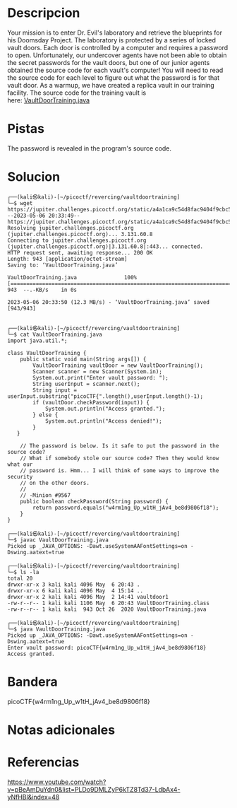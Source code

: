 # Descripcion

Your mission is to enter Dr. Evil's laboratory and retrieve the blueprints for his Doomsday Project. The laboratory is protected by a series of locked vault doors. Each door is controlled by a computer and requires a password to open. Unfortunately, our undercover agents have not been able to obtain the secret passwords for the vault doors, but one of our junior agents obtained the source code for each vault's computer! You will need to read the source code for each level to figure out what the password is for that vault door. As a warmup, we have created a replica vault in our training facility. The source code for the training vault is here: [VaultDoorTraining.java](https://jupiter.challenges.picoctf.org/static/a4a1ca9c54d8fac9404f9cbc50d9751a/VaultDoorTraining.java)

# Pistas
The password is revealed in the program's source code.

# Solucion
```
┌──(kali㉿kali)-[~/picoctf/revercing/vaultdoortraining]
└─$ wget https://jupiter.challenges.picoctf.org/static/a4a1ca9c54d8fac9404f9cbc50d9751a/VaultDoorTraining.java
--2023-05-06 20:33:49--  https://jupiter.challenges.picoctf.org/static/a4a1ca9c54d8fac9404f9cbc50d9751a/VaultDoorTraining.java
Resolving jupiter.challenges.picoctf.org (jupiter.challenges.picoctf.org)... 3.131.60.8
Connecting to jupiter.challenges.picoctf.org (jupiter.challenges.picoctf.org)|3.131.60.8|:443... connected.
HTTP request sent, awaiting response... 200 OK
Length: 943 [application/octet-stream]
Saving to: ‘VaultDoorTraining.java’

VaultDoorTraining.java               100%[======================================================================>]     943  --.-KB/s    in 0s      

2023-05-06 20:33:50 (12.3 MB/s) - ‘VaultDoorTraining.java’ saved [943/943]

                                                                                                                                                    
┌──(kali㉿kali)-[~/picoctf/revercing/vaultdoortraining]
└─$ cat VaultDoorTraining.java 
import java.util.*;

class VaultDoorTraining {
    public static void main(String args[]) {
        VaultDoorTraining vaultDoor = new VaultDoorTraining();
        Scanner scanner = new Scanner(System.in); 
        System.out.print("Enter vault password: ");
        String userInput = scanner.next();
        String input = userInput.substring("picoCTF{".length(),userInput.length()-1);
        if (vaultDoor.checkPassword(input)) {
            System.out.println("Access granted.");
        } else {
            System.out.println("Access denied!");
        }
   }

    // The password is below. Is it safe to put the password in the source code?
    // What if somebody stole our source code? Then they would know what our
    // password is. Hmm... I will think of some ways to improve the security
    // on the other doors.
    //
    // -Minion #9567
    public boolean checkPassword(String password) {
        return password.equals("w4rm1ng_Up_w1tH_jAv4_be8d9806f18");
    }
}

┌──(kali㉿kali)-[~/picoctf/revercing/vaultdoortraining]
└─$ javac VaultDoorTraining.java 
Picked up _JAVA_OPTIONS: -Dawt.useSystemAAFontSettings=on -Dswing.aatext=true
                                                                                                                                                    
┌──(kali㉿kali)-[~/picoctf/revercing/vaultdoortraining]
└─$ ls -la
total 20
drwxr-xr-x 3 kali kali 4096 May  6 20:43 .
drwxr-xr-x 6 kali kali 4096 May  4 15:14 ..
drwxr-xr-x 2 kali kali 4096 May  2 14:41 vaultdoor1
-rw-r--r-- 1 kali kali 1106 May  6 20:43 VaultDoorTraining.class
-rw-r--r-- 1 kali kali  943 Oct 26  2020 VaultDoorTraining.java

┌──(kali㉿kali)-[~/picoctf/revercing/vaultdoortraining]
└─$ java VaultDoorTraining.java 
Picked up _JAVA_OPTIONS: -Dawt.useSystemAAFontSettings=on -Dswing.aatext=true
Enter vault password: picoCTF{w4rm1ng_Up_w1tH_jAv4_be8d9806f18} 
Access granted.

```

# Bandera
picoCTF{w4rm1ng_Up_w1tH_jAv4_be8d9806f18}

# Notas adicionales


# Referencias
https://www.youtube.com/watch?v=pBeAmDuYdn0&list=PLDo9DMLZyP6kTZ8Td37-LdbAx4-yNfHBl&index=48